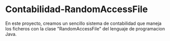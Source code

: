 # Contabilidad-RandomAccessFile
En este proyecto, creamos un sencillo sistema de contabilidad que maneja los ficheros con la clase "RandomAccessFile" del lenguaje de programacion Java.
